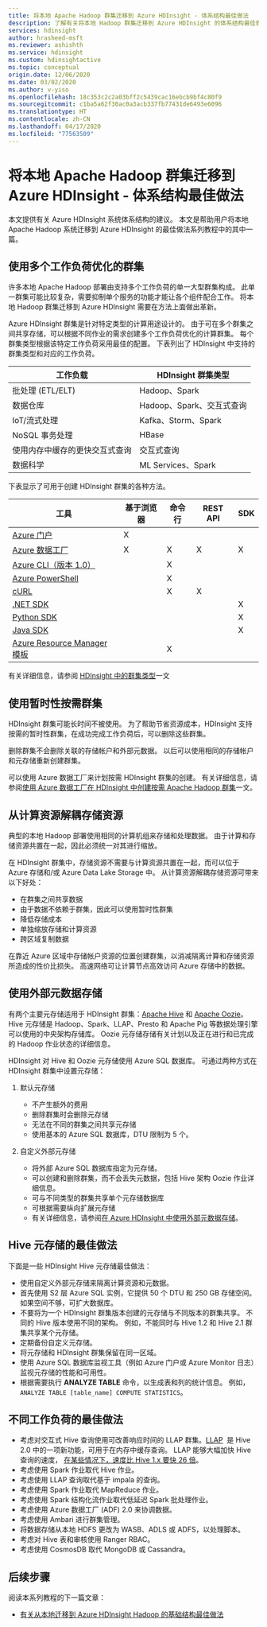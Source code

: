 ```yaml
---
title: 将本地 Apache Hadoop 群集迁移到 Azure HDInsight - 体系结构最佳做法
description: 了解有关将本地 Hadoop 群集迁移到 Azure HDInsight 的体系结构最佳做法。
services: hdinsight
author: hrasheed-msft
ms.reviewer: ashishth
ms.service: hdinsight
ms.custom: hdinsightactive
ms.topic: conceptual
origin.date: 12/06/2020
ms.date: 03/02/2020
ms.author: v-yiso
ms.openlocfilehash: 18c353c2c2a03bff2c5439cac16ebcb9bf4c80f9
ms.sourcegitcommit: c1ba5a62f30ac0a3acb337fb77431de6493e6096
ms.translationtype: HT
ms.contentlocale: zh-CN
ms.lasthandoff: 04/17/2020
ms.locfileid: "77563509"
---
```

# <a name="migrate-on-premises-apache-hadoop-clusters-to-azure-hdinsight---architecture-best-practices"></a>将本地 Apache Hadoop 群集迁移到 Azure HDInsight - 体系结构最佳做法

本文提供有关 Azure HDInsight 系统体系结构的建议。 本文是帮助用户将本地 Apache Hadoop 系统迁移到 Azure HDInsight 的最佳做法系列教程中的其中一篇。

## <a name="use-multiple-workload-optimized-clusters"></a>使用多个工作负荷优化的群集

许多本地 Apache Hadoop 部署由支持多个工作负荷的单一大型群集构成。 此单一群集可能比较复杂，需要抑制单个服务的功能才能让各个组件配合工作。 将本地 Hadoop 群集迁移到 Azure HDInsight 需要在方法上面做出革新。

Azure HDInsight 群集是针对特定类型的计算用途设计的。 由于可在多个群集之间共享存储，可以根据不同作业的需求创建多个工作负荷优化的计算群集。 每个群集类型根据该特定工作负荷采用最佳的配置。 下表列出了 HDInsight 中支持的群集类型和对应的工作负荷。

|**工作负载**|**HDInsight 群集类型**|
|---|---|
|批处理 (ETL/ELT)|Hadoop、Spark|
|数据仓库|Hadoop、Spark、交互式查询|
|IoT/流式处理|Kafka、Storm、Spark|
|NoSQL 事务处理|HBase|
|使用内存中缓存的更快交互式查询|交互式查询|
|数据科学|ML Services、Spark|

下表显示了可用于创建 HDInsight 群集的各种方法。

|工具|基于浏览器|命令行|REST API|SDK|
|---|---|---|---|---|
|[Azure 门户](../hdinsight-hadoop-create-linux-clusters-portal.md)|X||||
|[Azure 数据工厂](../hdinsight-hadoop-create-linux-clusters-adf.md)|X|X|X|X|
|[Azure CLI（版本 1.0）](../hdinsight-hadoop-create-linux-clusters-azure-cli.md)||X|||
|[Azure PowerShell](../hdinsight-hadoop-create-linux-clusters-azure-powershell.md)||X|||
|[cURL](../hdinsight-hadoop-create-linux-clusters-curl-rest.md)||X|X||
|[.NET SDK](https://docs.microsoft.com/dotnet/api/overview/azure/hdinsight?view=azure-dotnet)||||X|
|[Python SDK](https://docs.microsoft.com/python/api/overview/azure/hdinsight?view=azure-python)||||X|
|[Java SDK](https://docs.microsoft.com/java/api/overview/azure/hdinsight?view=azure-java-stable)||||X|
|[Azure Resource Manager 模板](../hdinsight-hadoop-create-linux-clusters-arm-templates.md)||X|||

有关详细信息，请参阅 [HDInsight 中的群集类型](../hadoop/apache-hadoop-introduction.md)一文

## <a name="use-transient-on-demand-clusters"></a>使用暂时性按需群集

HDInsight 群集可能长时间不被使用。 为了帮助节省资源成本，HDInsight 支持按需的暂时性群集，在成功完成工作负荷后，可以删除这些群集。

删除群集不会删除关联的存储帐户和外部元数据。 以后可以使用相同的存储帐户和元存储重新创建群集。

可以使用 Azure 数据工厂来计划按需 HDInsight 群集的创建。 有关详细信息，请参阅[使用 Azure 数据工厂在 HDInsight 中创建按需 Apache Hadoop 群集](../hdinsight-hadoop-create-linux-clusters-adf.md)一文。

## <a name="decouple-storage-from-compute"></a>从计算资源解耦存储资源

典型的本地 Hadoop 部署使用相同的计算机组来存储和处理数据。 由于计算和存储资源共置在一起，因此必须统一对其进行缩放。

在 HDInsight 群集中，存储资源不需要与计算资源共置在一起，而可以位于 Azure 存储和/或 Azure Data Lake Storage 中。 从计算资源解耦存储资源可带来以下好处：

- 在群集之间共享数据
- 由于数据不依赖于群集，因此可以使用暂时性群集
- 降低存储成本
- 单独缩放存储和计算资源
- 跨区域复制数据

在靠近 Azure 区域中存储帐户资源的位置创建群集，以消减隔离计算和存储资源所造成的性价比损失。 高速网络可让计算节点高效访问 Azure 存储中的数据。

## <a name="use-external-metadata-stores"></a>使用外部元数据存储


有两个主要元存储适用于 HDInsight 群集：[Apache Hive](https://hive.apache.org/) 和 [Apache Oozie](https://oozie.apache.org/)。 Hive 元存储是 Hadoop、Spark、LLAP、Presto 和 Apache Pig 等数据处理引擎可以使用的中央架构存储库。 Oozie 元存储存储有关计划以及正在进行和已完成的 Hadoop 作业状态的详细信息。

HDInsight 对 Hive 和 Oozie 元存储使用 Azure SQL 数据库。 可通过两种方式在 HDInsight 群集中设置元存储：

1. 默认元存储

    - 不产生额外的费用
    - 删除群集时会删除元存储
    - 无法在不同的群集之间共享元存储
    - 使用基本的 Azure SQL 数据库，DTU 限制为 5 个。

1. 自定义外部元存储

    - 将外部 Azure SQL 数据库指定为元存储。
    - 可以创建和删除群集，而不会丢失元数据，包括 Hive 架构 Oozie 作业详细信息。
    - 可与不同类型的群集共享单个元存储数据库
    - 可根据需要纵向扩展元存储
    - 有关详细信息，请参阅[在 Azure HDInsight 中使用外部元数据存储](../hdinsight-use-external-metadata-stores.md)。

## <a name="best-practices-for-hive-metastore"></a>Hive 元存储的最佳做法

下面是一些 HDInsight Hive 元存储最佳做法：

- 使用自定义外部元存储来隔离计算资源和元数据。
- 首先使用 S2 层 Azure SQL 实例，它提供 50 个 DTU 和 250 GB 存储空间。 如果空间不够，可扩大数据库。
- 不要将为一个 HDInsight 群集版本创建的元存储与不同版本的群集共享。 不同的 Hive 版本使用不同的架构。 例如，不能同时与 Hive 1.2 和 Hive 2.1 群集共享某个元存储。
- 定期备份自定义元存储。
- 将元存储和 HDInsight 群集保留在同一区域。
- 使用 Azure SQL 数据库监视工具（例如 Azure 门户或 Azure Monitor 日志）监视元存储的性能和可用性。
- 根据需要执行 **ANALYZE TABLE** 命令，以生成表和列的统计信息。 例如，`ANALYZE TABLE [table_name] COMPUTE STATISTICS`。

## <a name="best-practices-for-different-workloads"></a>不同工作负荷的最佳做法

- 考虑对交互式 Hive 查询使用可改善响应时间的 LLAP 群集。[LLAP](https://cwiki.apache.org/confluence/display/Hive/LLAP)  是 Hive 2.0 中的一项新功能，可用于在内存中缓存查询。 LLAP 能够大幅加快 Hive 查询的速度， [在某些情况下，速度比 Hive 1.x 要快 26 倍](https://hortonworks.com/blog/announcing-apache-hive-2-1-25x-faster-queries-much/)。
- 考虑使用 Spark 作业取代 Hive 作业。
- 考虑使用 LLAP 查询取代基于 impala 的查询。
- 考虑使用 Spark 作业取代 MapReduce 作业。
- 考虑使用 Spark 结构化流作业取代低延迟 Spark 批处理作业。
- 考虑使用 Azure 数据工厂 (ADF) 2.0 来协调数据。
- 考虑使用 Ambari 进行群集管理。
- 将数据存储从本地 HDFS 更改为 WASB、ADLS 或 ADFS，以处理脚本。
- 考虑对 Hive 表和审核使用 Ranger RBAC。
- 考虑使用 CosmosDB 取代 MongoDB 或 Cassandra。

## <a name="next-steps"></a>后续步骤

阅读本系列教程的下一篇文章：

- [有关从本地迁移到 Azure HDInsight Hadoop 的基础结构最佳做法](apache-hadoop-on-premises-migration-best-practices-infrastructure.md)
